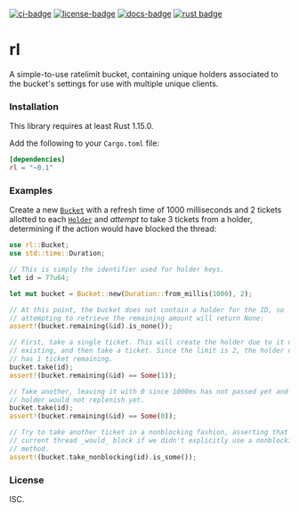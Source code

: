 [![ci-badge][]][ci] [![license-badge][]][license] [![docs-badge][]][docs] [![rust badge]][rust link]

# rl

A simple-to-use ratelimit bucket, containing unique holders associated to
the bucket's settings for use with multiple unique clients.

### Installation

This library requires at least Rust 1.15.0.

Add the following to your `Cargo.toml` file:

```toml
[dependencies]
rl = "~0.1"
```

### Examples

Create a new [`Bucket`] with a refresh time of 1000 milliseconds and 2 tickets
allotted to each [`Holder`] and _attempt_ to take 3 tickets from a holder,
determining if the action would have blocked the thread:

```rust
use rl::Bucket;
use std::time::Duration;

// This is simply the identifier used for holder keys.
let id = 77u64;

let mut bucket = Bucket::new(Duration::from_millis(1000), 2);

// At this point, the bucket does not contain a holder for the ID, so
// attempting to retrieve the remaining amount will return None:
assert!(bucket.remaining(&id).is_none());

// First, take a single ticket. This will create the holder due to it not
// existing, and then take a ticket. Since the limit is 2, the holder now
// has 1 ticket remaining.
bucket.take(id);
assert!(bucket.remaining(&id) == Some(1));

// Take another, leaving it with 0 since 1000ms has not passed yet and the
// holder would not replenish yet.
bucket.take(id);
assert!(bucket.remaining(&id) == Some(0));

// Try to take another ticket in a nonblocking fashion, asserting that the
// current thread _would_ block if we didn't explicitly use a nonblocking
// method.
assert!(bucket.take_nonblocking(id).is_some());
```

### License

ISC.

[`Bucket`]: https://docs.rs/rl/*/rl/struct.Bucket.html
[`Holder`]: https://docs.rs/rl/*/rl/struct.Holder.html
[ci]: https://travis-ci.org/rusty-crates/rl
[ci-badge]: https://img.shields.io/travis/rusty-crates/rl.svg?style=flat-square
[docs]: https://docs.rs/rl
[docs-badge]: https://img.shields.io/badge/docs-online-5023dd.svg?style=flat-square
[license]: https://opensource.org/licenses/ISC
[license-badge]: https://img.shields.io/badge/license-ISC-blue.svg?style=flat-square
[rust badge]: https://img.shields.io/badge/rust-1.31+-93450a.svg?style=flat-square
[rust link]: https://blog.rust-lang.org/2018/12/06/Rust-1.31-and-rust-2018.html
